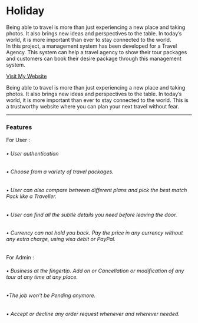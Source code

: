 <h1>Holiday</h1>

<p>Being able to travel is more than just experiencing a new place and taking photos. It also brings new ideas and perspectives to the table. In today’s world, it is more important than ever to stay connected to the world. 
<br/>
In this project, a management system has been developed for a Travel Agency. This  system can help a travel agency to show their tour packages and customers can book their desire package through this management system.

<a href="https://holyday-84b35.web.app/">Visit My Website</a>
</p>

<p>Being able to travel is more than just experiencing a new place and taking photos. It also brings new ideas and perspectives to the table. In today’s world, it is more important than ever to stay connected to the world. This is a trustworthy website where you can plan your next travel without fear. </p>
<hr>
<h3>Features </h3>


<p>For User : </p>
<h6>• User authentication 
</h6>
<h6>• Choose from a variety of travel packages. </h6>
<h6>• User can also compare between different plans and pick the best match 
Pack like a Traveller.
</h6>
<h6>• User can find all the subtle details you need before leaving the door. 
</h6>
<h6>• Currency can not hold you back. Pay the price in any currency without any extra charge, using visa debit or PayPal. </h6>



<p>For Admin : </p>
<h6>• Business at the fingertip. Add on or Cancellation or modification of any tour at any time at any place.  </h6>
<h6>•The job won't be Pending anymore.
</h6>
<h6>• Accept or decline any order request whenever and wherever needed.
</h6>





